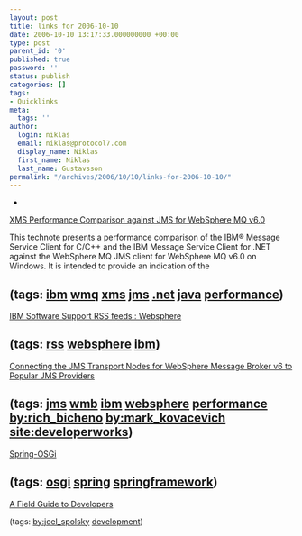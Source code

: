 ```yaml
---
layout: post
title: links for 2006-10-10
date: 2006-10-10 13:17:33.000000000 +00:00
type: post
parent_id: '0'
published: true
password: ''
status: publish
categories: []
tags:
- Quicklinks
meta:
  tags: ''
author:
  login: niklas
  email: niklas@protocol7.com
  display_name: Niklas
  first_name: Niklas
  last_name: Gustavsson
permalink: "/archives/2006/10/10/links-for-2006-10-10/"
---
```

- 
[XMS Performance Comparison against JMS for WebSphere MQ v6.0](http://www-1.ibm.com/support/docview.wss?rs=171&context=SSFKSJ&dc=DB520&uid=swg21247290&loc=en_US&cs=UTF-8&lang=en&rss=ct171websphere)

This technote presents a performance comparison of the IBM® Message Service Client for C/C++ and the IBM Message Service Client for .NET against the WebSphere MQ JMS client for WebSphere MQ v6.0 on Windows. It is intended to provide an indication of the

(tags: [ibm](http://del.icio.us/protocol7/ibm) [wmq](http://del.icio.us/protocol7/wmq) [xms](http://del.icio.us/protocol7/xms) [jms](http://del.icio.us/protocol7/jms) [.net](http://del.icio.us/protocol7/.net) [java](http://del.icio.us/protocol7/java) [performance](http://del.icio.us/protocol7/performance))
- 
[IBM Software Support RSS feeds : Websphere](http://www-306.ibm.com/software/support/rss/websphere/)

(tags: [rss](http://del.icio.us/protocol7/rss) [websphere](http://del.icio.us/protocol7/websphere) [ibm](http://del.icio.us/protocol7/ibm))
- 
[Connecting the JMS Transport Nodes for WebSphere Message Broker v6 to Popular JMS Providers](http://www-128.ibm.com/developerworks/websphere/library/techarticles/0610_bicheno/0610_bicheno.html)

(tags: [jms](http://del.icio.us/protocol7/jms) [wmb](http://del.icio.us/protocol7/wmb) [ibm](http://del.icio.us/protocol7/ibm) [websphere](http://del.icio.us/protocol7/websphere) [performance](http://del.icio.us/protocol7/performance) [by:rich\_bicheno](http://del.icio.us/protocol7/by:rich_bicheno) [by:mark\_kovacevich](http://del.icio.us/protocol7/by:mark_kovacevich) [site:developerworks](http://del.icio.us/protocol7/site:developerworks))
- 
[Spring-OSGi](http://www.springframework.org/osgi)

(tags: [osgi](http://del.icio.us/protocol7/osgi) [spring](http://del.icio.us/protocol7/spring) [springframework](http://del.icio.us/protocol7/springframework))
- 
[A Field Guide to Developers](http://joelonsoftware.com/articles/FieldGuidetoDevelopers.html)

(tags: [by:joel\_spolsky](http://del.icio.us/protocol7/by:joel_spolsky) [development](http://del.icio.us/protocol7/development))

